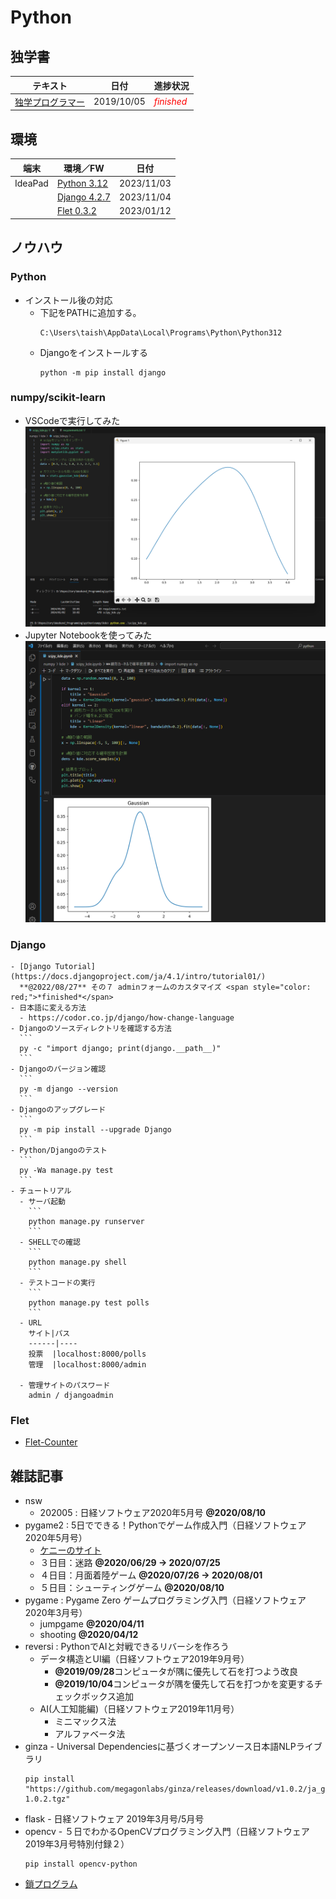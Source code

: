 # Python

##  独学書

  |テキスト                                             |日付      |進捗状況
  |-----------------------------------------------------|----------|----
  |[独学プログラマー](http://theselftaughtprogrammer.io/)|2019/10/05|<span style="color: red;">*finished*</span>

##  環境

  |端末       |環境／FW                                                |日付      
  |-----------|-------------------------------------------------------|----------
  |IdeaPad    |[Python 3.12](https://www.python.org/downloads/)       |2023/11/03
  |           |[Django 4.2.7](https://docs.djangoproject.com/ja/4.1)  |2023/11/04
  |           |[Flet 0.3.2](https://flet.dev/)                        |2023/01/12

##  ノウハウ
### Python
  - インストール後の対応
    - 下記をPATHに追加する。
      ```
      C:\Users\taish\AppData\Local\Programs\Python\Python312
      ```
    - Djangoをインストールする
      ```
      python -m pip install django
      ```
### numpy/scikit-learn
  - VSCodeで実行してみた
    ![グラフ表示](../images/python/20240102_matplotlib.png)
  - Jupyter Notebookを使ってみた
    ![Jupyter Notebook](../images/python/20240102_jupyter_notebook.png)
### Django
    - [Django Tutorial](https://docs.djangoproject.com/ja/4.1/intro/tutorial01/)
      **@2022/08/27** その７ adminフォームのカスタマイズ <span style="color: red;">*finished*</span>
    - 日本語に変える方法
      - https://codor.co.jp/django/how-change-language
    - Djangoのソースディレクトリを確認する方法
      ```
      py -c "import django; print(django.__path__)"
      ```
    - Djangoのバージョン確認
      ```
      py -m django --version
      ```
    - Djangoのアップグレード
      ```
      py -m pip install --upgrade Django
      ```
    - Python/Djangoのテスト
      ```
      py -Wa manage.py test
      ```
    - チュートリアル
      - サーバ起動
        ```
        python manage.py runserver
        ```
      - SHELLでの確認
        ```
        python manage.py shell
        ```
      - テストコードの実行
        ```
        python manage.py test polls
        ```
      - URL
        サイト|パス
        ------|----
        投票  |localhost:8000/polls
        管理  |localhost:8000/admin

      - 管理サイトのパスワード
        admin / djangoadmin
### Flet
  - [Flet-Counter](https://github.com/Tatsukiyoshi/Flet-Counter)

##  雑誌記事
  - nsw
    - 202005 : 日経ソフトウェア2020年5月号 **@2020/08/10**
  - pygame2 : 5日でできる！Pythonでゲーム作成入門（日経ソフトウェア2020年5月号）
    - [ケニーのサイト](https://kenney.nl/assets/space-shooter-extension)
    - ３日目：迷路 **@2020/06/29 -> 2020/07/25**
    - ４日目：月面着陸ゲーム **@2020/07/26 -> 2020/08/01**
    - ５日目：シューティングゲーム **@2020/08/10**
  - pygame : Pygame Zero ゲームプログラミング入門（日経ソフトウェア2020年3月号）
    - jumpgame **@2020/04/11**
    - shooting **@2020/04/12**
  - reversi : PythonでAIと対戦できるリバーシを作ろう
    - データ構造とUI編（日経ソフトウェア2019年9月号）
      - **@2019/09/28**コンピュータが隅に優先して石を打つよう改良
      - **@2019/10/04**コンピュータが隅を優先して石を打つかを変更するチェックボックス追加
    - AI(人工知能編)（日経ソフトウェア2019年11月号）<BR>
      - ミニマックス法
      - アルファベータ法
  - ginza - Universal Dependenciesに基づくオープンソース日本語NLPライブラリ
    ```
    pip install "https://github.com/megagonlabs/ginza/releases/download/v1.0.2/ja_ginza_nopn-1.0.2.tgz"
    ```
  - flask - 日経ソフトウェア 2019年3月号/5月号
  - opencv - ５日でわかるOpenCVプログラミング入門（日経ソフトウェア2019年3月号特別付録２）
    ```
    pip install opencv-python
    ```
  - [鎖プログラム](https://pg-chain.com/)
